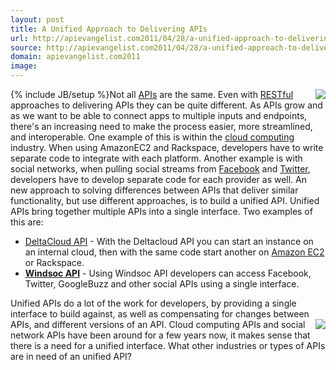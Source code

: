 ```yaml
---
layout: post
title: A Unified Approach to Delivering APIs
url: http://apievangelist.com2011/04/28/a-unified-approach-to-delivering-apis/
source: http://apievangelist.com2011/04/28/a-unified-approach-to-delivering-apis/
domain: apievangelist.com2011
image: 
---
```

{% include JB/setup %}<a title="DeltaCloud API" href="http://incubator.apache.org/deltacloud/"><img src="http://kinlane-productions.s3.amazonaws.com/deltacloud-logo.PNG"  align="right" /></a>Not all <a href="http://www.apievangelist.com">APIs</a> are the same. Even with <a href="http://blog.apievangelist.com/2011/01/30/api-technology-rest/">RESTful</a> approaches to delivering APIs they can be quite different.
As APIs grow and as we want to be able to connect apps to multiple inputs and endpoints, there's an increasing need to make the process easier, more streamlined, and interoperable.
One example of this is within the <a href="http://www.kinlane.com/category/cloud-computing/">cloud computing</a> industry. When using AmazonEC2 and Rackspace, developers have to write separate code to integrate with each platform.
Another example is with social networks, when pulling social streams from <a href="http://www.kinlane.com/category/facebook/">Facebook</a> and <a href="http://www.kinlane.com/category/twitter/">Twitter</a>, developers have to develop separate code for each provider as well.
An new approach to solving differences between APIs that deliver similar functionality, but use different approaches, is to build a unified API.
Unified APIs bring together multiple APIs into a single interface. Two examples of this are:
<ul>
     <li>
          <a title="DeltaCloud API" href="http://incubator.apache.org/deltacloud/">DeltaCloud API</a> - With the Deltacloud API you can start an instance on an internal cloud, then with the same code start another on <a href="http://www.kinlane.com/category/amazon/amazon-ec2/">Amazon EC2</a> or Rackspace.
     </li>
     <li>
          <strong><a title="Windsoc" href="http://www.windsoc.co/">Windsoc API</a></strong> - Using Windsoc API developers can access Facebook, Twitter, GoogleBuzz and other social APIs using a single interface.
     </li>
</ul>Unified APIs do a lot of the work for developers, by providing a single interface to build against, as well as compensating for changes between APIs, and different versions of an API.<a title="Windsoc" href="http://www.windsoc.co/"><img src="http://kinlane-productions.s3.amazonaws.com/api-evangelist/windsoc.jpg"  align="right" /></a>
Cloud computing APIs and social network APIs have been around for a few years now, it makes sense that there is a need for a unified interface.
What other industries or types of APIs are in need of an unified API?
